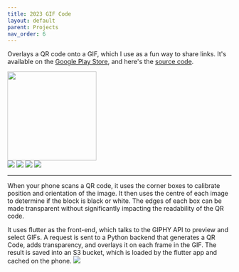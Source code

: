 ```yaml
---
title: 2023 GIF Code
layout: default
parent: Projects
nav_order: 6
---
```


<link rel="stylesheet" href="../css/images.css">

Overlays a QR code onto a GIF, which I use as a fun way to share links. It's available on the [Google Play Store], and here's the [source code].

<img class=".flex-justify-between" src="../assets/images/gif_code01.gif" style="width: 200px; height: 200px"/>

<div class="gallery">
    <img src="../assets/images/gif_code02.png"/>
    <img src="../assets/images/gif_code03.png"/>
    <img src="../assets/images/gif_code04.png"/>
    <img src="../assets/images/gif_code05.png"/>
</div>

---

When your phone scans a QR code, it uses the corner boxes to calibrate position and orientation of the image. It then uses the centre of each image to determine if the block is black or white. The edges of each box can be made transparent without significantly impacting the readability of the QR code.

It uses flutter as the front-end, which talks to the GIPHY API to preview and select GIFs. A request is sent to a Python backend that generates a QR Code, adds transparency, and overlays it on each frame in the GIF. The result is saved into an S3 bucket, which is loaded by the flutter app and cached on the phone.
<img src="../assets/images/gif_code00.png"/>

[Google Play Store]: https://play.google.com/store/apps/details?id=com.gif_code
[source code]: https://github.com/Nick-Sullivan/gif-code
